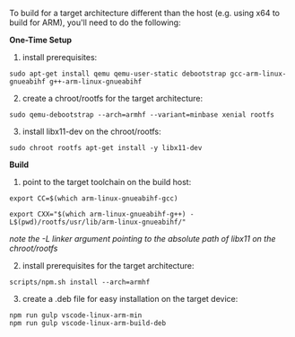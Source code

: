 To build for a target architecture different than the host (e.g. using x64 to build for ARM), you'll need to do the following:

**One-Time Setup**

1. install prerequisites:

  `sudo apt-get install qemu qemu-user-static debootstrap gcc-arm-linux-gnueabihf g++-arm-linux-gnueabihf`

2. create a chroot/rootfs for the target architecture:

  `sudo qemu-debootstrap --arch=armhf --variant=minbase xenial rootfs`

3. install libx11-dev on the chroot/rootfs:

  `sudo chroot rootfs apt-get install -y libx11-dev`

**Build**

1. point to the target toolchain on the build host:

  `export CC=$(which arm-linux-gnueabihf-gcc)`
  
  `export CXX="$(which arm-linux-gnueabihf-g++) -L$(pwd)/rootfs/usr/lib/arm-linux-gnueabihf/"`
  
  *note the -L linker argument pointing to the absolute path of libx11 on the chroot/rootfs*

2. install prerequisites for the target architecture:

  `scripts/npm.sh install --arch=armhf`

3. create a .deb file for easy installation on the target device:

  ```
  npm run gulp vscode-linux-arm-min
  npm run gulp vscode-linux-arm-build-deb
  ```